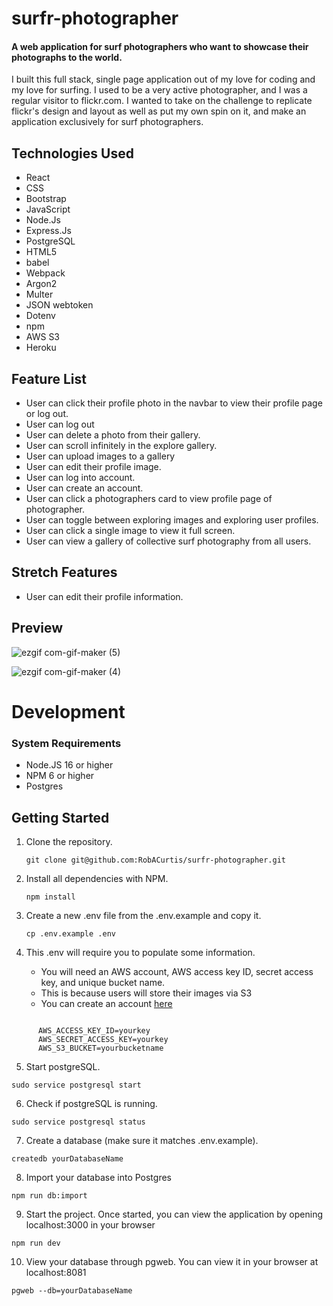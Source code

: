 # surfr-photographer

#### A web application for surf photographers who want to showcase their photographs to the world. 

I built this full stack, single page application out of my love for coding and my love for surfing. I used to be a very active photographer, and I was a regular visitor to flickr.com. I wanted to take on the challenge to replicate flickr's design and layout as well as put my own spin on it, and make an application exclusively for surf photographers. 


## Technologies Used
  - React
  - CSS
  - Bootstrap
  - JavaScript
  - Node.Js
  - Express.Js
  - PostgreSQL
  - HTML5
  - babel
  - Webpack
  - Argon2
  - Multer
  - JSON webtoken
  - Dotenv
  - npm
  - AWS S3
  - Heroku
  
 ## Feature List
  - User can click their profile photo in the navbar to view their profile page or log out. 
  - User can log out
  - User can delete a photo from their gallery.
  - User can scroll infinitely in the explore gallery.
  - User can upload images to a gallery
  - User can edit their profile image.
  - User can log into account.
  - User can create an account.
  - User can click a photographers card to view profile page of photographer.
  - User can toggle between exploring images and exploring user profiles.
  - User can click a single image to view it full screen.
  - User can view a gallery of collective surf photography from all users.

## Stretch Features 
  - User can edit their profile information.
  
## Preview
![ezgif com-gif-maker (5)](https://user-images.githubusercontent.com/96838616/174843079-c363aff0-549b-46e0-a99d-fbc6d490dd97.gif)

![ezgif com-gif-maker (4)](https://user-images.githubusercontent.com/96838616/174842746-ac49ebb7-a5cf-4c3f-91d6-0d857ff394bd.gif)

# Development

### System Requirements 
- Node.JS 16 or higher
- NPM 6 or higher
- Postgres


## Getting Started 

1. Clone the repository.

    ```shell
    git clone git@github.com:RobACurtis/surfr-photographer.git
    ```

1. Install all dependencies with NPM.

    ```shell
    npm install
    ```
    
    
1. Create a new .env file from the .env.example and copy it.

    ```shell
   cp .env.example .env
    ```

1. This .env will require you to populate some information.
      - You will need an AWS account, AWS access key ID, secret access key, and unique bucket name.
      - This is because users will store their images via S3
      - You can create an account [here](https://portal.aws.amazon.com/billing/signup?refid=em_127222&redirect_url=https%3A%2F%2Faws.amazon.com%2Fregistration-confirmation#/start/email)
      
  ```shell

        AWS_ACCESS_KEY_ID=yourkey
        AWS_SECRET_ACCESS_KEY=yourkey
        AWS_S3_BUCKET=yourbucketname  
  ```


5. Start postgreSQL.

  ```shell
sudo service postgresql start
  ```
6. Check if postgreSQL is running.
    
```shell
sudo service postgresql status
  ```

7. Create a database (make sure it matches .env.example).

```shell
createdb yourDatabaseName
  ```

8. Import your database into Postgres

```shell
npm run db:import
  ```

9. Start the project. Once started, you can view the application by opening localhost:3000 in your browser

```shell
npm run dev
  ```


10. View your database through pgweb. You can view it in your browser at localhost:8081

```shell
pgweb --db=yourDatabaseName
  ```

